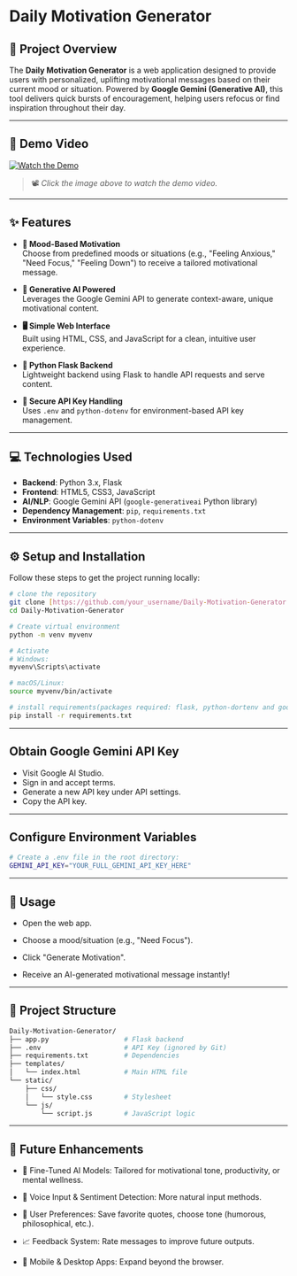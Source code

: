 # Daily Motivation Generator

## 🌟 Project Overview

The **Daily Motivation Generator** is a web application designed to provide users with personalized, uplifting motivational messages based on their current mood or situation. Powered by **Google Gemini (Generative AI)**, this tool delivers quick bursts of encouragement, helping users refocus or find inspiration throughout their day.

---

## 🎥 Demo Video

[![Watch the Demo](https://tse2.mm.bing.net/th?id=OIP.FWeWQ5mjNacXwSiKPWK83QHaEK&pid=Api&P=0&h=180)](https://drive.google.com/file/d/1gofdeX0aEJK3phENO1g148VJNQaAwscN/view?usp=sharing)

> 📽️ *Click the image above to watch the demo video.*

---

## ✨ Features

- **🧠 Mood-Based Motivation**  
  Choose from predefined moods or situations (e.g., "Feeling Anxious," "Need Focus," "Feeling Down") to receive a tailored motivational message.

- **🤖 Generative AI Powered**  
  Leverages the Google Gemini API to generate context-aware, unique motivational content.

- **🖥️ Simple Web Interface**  
  Built using HTML, CSS, and JavaScript for a clean, intuitive user experience.

- **🐍 Python Flask Backend**  
  Lightweight backend using Flask to handle API requests and serve content.

- **🔐 Secure API Key Handling**  
  Uses `.env` and `python-dotenv` for environment-based API key management.

---

## 💻 Technologies Used

- **Backend**: Python 3.x, Flask  
- **Frontend**: HTML5, CSS3, JavaScript  
- **AI/NLP**: Google Gemini API (`google-generativeai` Python library)  
- **Dependency Management**: `pip`, `requirements.txt`  
- **Environment Variables**: `python-dotenv`

---

## ⚙️ Setup and Installation

Follow these steps to get the project running locally:

```bash
# clone the repository
git clone [https://github.com/your_username/Daily-Motivation-Generator.git](https://github.com/Aviral-Jain-2004/Motivation_Generator)
cd Daily-Motivation-Generator

# Create virtual environment
python -m venv myvenv

# Activate
# Windows:
myvenv\Scripts\activate

# macOS/Linux:
source myvenv/bin/activate

# install requirements(packages required: flask, python-dortenv and google-generativeai)
pip install -r requirements.txt
```

---

## Obtain Google Gemini API Key

- Visit Google AI Studio.
- Sign in and accept terms.
- Generate a new API key under API settings.
- Copy the API key.

--- 

## Configure Environment Variables

```bash
# Create a .env file in the root directory:
GEMINI_API_KEY="YOUR_FULL_GEMINI_API_KEY_HERE"
```
 
---

## 🚀 Usage

- Open the web app.

- Choose a mood/situation (e.g., "Need Focus").

- Click "Generate Motivation".

- Receive an AI-generated motivational message instantly!

---

## 📁 Project Structure

```bash
Daily-Motivation-Generator/
├── app.py                   # Flask backend
├── .env                     # API Key (ignored by Git)
├── requirements.txt         # Dependencies
├── templates/
│   └── index.html           # Main HTML file
└── static/
    ├── css/
    │   └── style.css        # Stylesheet
    └── js/
        └── script.js        # JavaScript logic
```

---


## 🌱 Future Enhancements

- 🔧 Fine-Tuned AI Models: Tailored for motivational tone, productivity, or mental wellness.

- 🎤 Voice Input & Sentiment Detection: More natural input methods.

- 🌈 User Preferences: Save favorite quotes, choose tone (humorous, philosophical, etc.).

- 📈 Feedback System: Rate messages to improve future outputs.

- 📱 Mobile & Desktop Apps: Expand beyond the browser.
